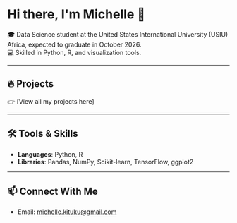 # Hi there, I'm Michelle 👋  

🎓 Data Science student at the United States International University (USIU) Africa, expected to graduate in October 2026.  
💻 Skilled in Python, R, and visualization tools.    

---

## 🔥 Projects
👉 [View all my projects here]

---

## 🛠️ Tools & Skills
- **Languages**: Python, R  
- **Libraries**: Pandas, NumPy, Scikit-learn, TensorFlow, ggplot2

---

## 📫 Connect With Me
- Email: michelle.kituku@gmail.com  

